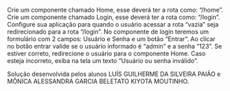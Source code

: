Crie um componente chamado Home, esse deverá ter a rota como: “/home”.
Crie um componente chamado Login, esse deverá ter a rota como: “/login”.
Configure sua aplicação para quando o usuário acessar a rota “vazia” seja redirecionado para a rota “/login”.
No componente de login teremos um formulário com 2 campos: Usuário e Senha e um botão “Entrar”. Ao clicar no botão entrar valide se o usuário informado é “admin” e a senha “123”. Se estiver correto, redirecione o usuário para o componente Home. Caso esteja incorreto, exiba na tela um texto “Usuário ou senha inválido”.


Solução desenvolvida pelos alunos LUÍS GUILHERME DA SILVEIRA PAIÃO e MÔNICA ALESSANDRA GARCIA BELETATO KIYOTA MOUTINHO.